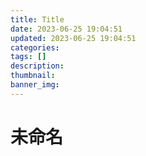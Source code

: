 ```yaml
---
title: Title
date: 2023-06-25 19:04:51
updated: 2023-06-25 19:04:51
categories: 
tags: []
description: 
thumbnail: 
banner_img: 
---
```


# 未命名
